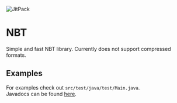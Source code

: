 ![JitPack](https://img.shields.io/jitpack/v/github/MeteorDevelopment/nbt)

# NBT
Simple and fast NBT library. Currently does not support compressed formats.

## Examples
For examples check out `src/test/java/test/Main.java`.  
Javadocs can be found [here](https://javadoc.jitpack.io/com/github/MeteorDevelopment/nbt/0.1.1/javadoc/).